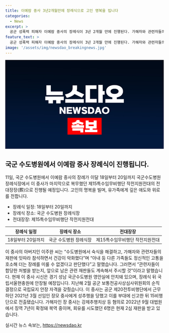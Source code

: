 ```yaml
---
title: 이예람 중사 3년2개월만에 장례식으로 고인 명복을 빕니다
categories:
  - News
excerpt: >
  공군 성폭력 피해자 이예람 중사의 장례식이 3년 2개월 만에 진행된다. 가해자와 관련자들의 재판 참석으로 건강 악화한 아버지가 장례를 미룰 수 없다며 결정했다. 이 중사는 성추행 피해를 신고한 뒤 목숨을 잃었고, 가해자는 징역 7년이 확정돼 복역 중이다. 관련자들의 처벌과 재판을 계속 주시할 예정이다.
feature_text: >
  공군 성폭력 피해자 이예람 중사의 장례식이 3년 2개월 만에 진행된다. 가해자와 관련자들의 재판 참석으로 건강 악화한 아버지가 장례를 미룰 수 없다며 결정했다. 이 중사는 성추행 피해를 신고한 뒤 목숨을 잃었고, 가해자는 징역 7년이 확정돼 복역 중이다. 관련자들의 처벌과 재판을 계속 주시할 예정이다.
image: '/assets/img/newsdao_breakingnews.jpg'
---
```


<p><img src="/assets/img/newsdao_breakingnews.jpg" alt="ranknews 속보" /></p>

<h2 data-ke-size="size26">국군 수도병원에서 이예람 중사 장례식이 진행됩니다.</h2>

<p data-ke-size="size16">11일, 국군 수도병원에서 이예람 중사의 장례가 이달 18일부터 20일까지 국군수도병원 장례식장에서 이 중사가 마지막으로 복무했던 제15특수임무비행단 작전지원전대의 전대장장(葬)으로 진행될 예정입니다. 고인의 명복을 빌며, 유가족에게 깊은 애도와 위로를 전합니다.</p>

<ul>
<li>장례식 일정: 18일부터 20일까지</li>
<li>장례식 장소: 국군 수도병원 장례식장</li>
<li>전대장장: 제15특수임무비행단 작전지원전대</li>
</ul>

<table>
<thead>
<tr>
<th style="text-align: center; height: 17px;"><b>장례식 일정</b></th>
<th style="text-align: center; height: 17px;"><b>장례식 장소</b></th>
<th style="text-align: center; height: 17px;"><b>전대장장</b></th>
</tr>
</thead>
<tbody>
<tr>
<td style="text-align: center; height: 17px;">18일부터 20일까지</td>
<td style="text-align: center; height: 17px;">국군 수도병원 장례식장</td>
<td style="text-align: center; height: 17px;">제15특수임무비행단 작전지원전대</td>
</tr>
</tbody>
</table>

<p data-ke-size="size16">이 중사의 아버지인 이주완 씨는 “수도병원에서 숙식을 해결하고, 가해자와 관련자들의 재판에 잇따라 참석하면서 건강이 악화했다”며 “아내 등 다른 가족들도 정신적인 고통을 호소해 더는 장례를 미룰 수 없겠다고 판단했다”고 말했습니다. 그러면서 “관련자들이 합당한 처벌을 받는지, 앞으로 남은 관련 재판들도 계속해서 주시할 것”이라고 말했습니다. 현재 이 중사 시신은 경기 성남 국군수도병원 영안실에 안치돼 있으며, 장례식 뒤 국립서울현충원에 안장될 예정입니다. 지난해 2월 공군 보통전공사상심사위원회의 순직 결정으로 국립묘지 안장 자격을 갖췄습니다. 이 중사는 공군 제20전투비행단에서 근무하던 2021년 3월 선임인 장모 중사에게 성추행을 당했고 이를 부대에 신고한 뒤 15비행단으로 전출됐습니다. 가해자인 장 중사는 강제추행치상 등 혐의로 2022년 9월 대법원에서 징역 7년이 확정돼 복역 중이며, 회유를 시도했던 6명은 현재 2심 재판을 받고 있습니다.</p>
실시간 뉴스 속보는, <a href="https://newsdao.kr" rel="dofollow">https://newsdao.kr</a>


